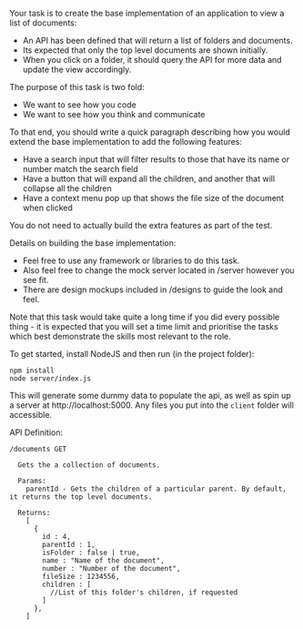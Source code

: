Your task is to create the base implementation of an application to view a list of documents:

  - An API has been defined that will return a list of folders and documents. 
  - Its expected that only the top level documents are shown initially.
  - When you click on a folder, it should query the API for more data and update the view accordingly.

The purpose of this task is two fold:

  - We want to see how you code
  - We want to see how you think and communicate

To that end, you should write a quick paragraph describing how you would extend the base implementation to add the following features:

  - Have a search input that will filter results to those that have its name or number match the search field
  - Have a button that will expand all the children, and another that will collapse all the children
  - Have a context menu pop up that shows the file size of the document when clicked
  
You do not need to actually build the extra features as part of the test.

Details on building the base implementation:

  - Feel free to use any framework or libraries to do this task.
  - Also feel free to change the mock server located in /server however you see fit.
  - There are design mockups included in /designs to guide the look and feel.

Note that this task would take quite a long time if you did every possible thing - it is expected that you will set a time limit and prioritise the tasks which best demonstrate the skills most relevant to the role.

To get started, install NodeJS and then run (in the project folder):

```
npm install
node server/index.js
```
This will generate some dummy data to populate the api, as well as spin up a server at http://localhost:5000. Any files you put into the `client` folder will accessible.

API Definition:
```
/documents GET
  
  Gets the a collection of documents.

  Params:
    parentId - Gets the children of a particular parent. By default, it returns the top level documents.

  Returns:
    [
      {
        id : 4,
        parentId : 1,
        isFolder : false | true,
        name : "Name of the document",
        number : "Number of the document",
        fileSize : 1234556,
        children : [
          //List of this folder's children, if requested
        ]
      },
    ]
```